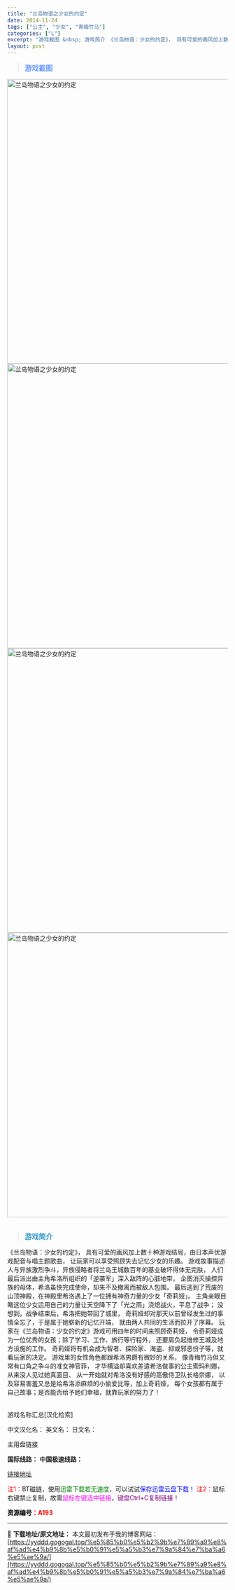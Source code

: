 ```yaml
---
title: "兰岛物语之少女的约定"
date: 2014-11-24
tags: ["公主", "少女", "青梅竹马"]
categories: ["L"]
excerpt: "游戏截图 &nbsp; 游戏简介 《兰岛物语：少女的约定》， 具有可爱的画风加上数十种游戏结局，由日本声优游戏配音与唱主题歌曲， 让玩家可以享受照顾失去记忆少女的乐趣。 游戏故事描述人与异族激烈争斗，异族侵略者将兰岛王城数百年的基业破坏得体无完肤， 人们最后派出由主角希洛所组织的「逆袭军」深入敌阵的&hellip;"
layout: post
---
```


<div>
<blockquote><b><span style="font-size: 12pt; color: #6699ff;">游戏截图</span></b></blockquote>
<div><img title="点击放大" src="https://yyddd.gogogal.top/wp-content/uploads/2025/04/20250430_6811e6639dd4c.webp" alt="兰岛物语之少女的约定" width="650" /></div>
<div><img title="点击放大" src="https://yyddd.gogogal.top/wp-content/uploads/2025/04/20250430_6811e664c7b33.webp" alt="兰岛物语之少女的约定" width="650" /></div>
<div><img title="点击放大" src="https://yyddd.gogogal.top/wp-content/uploads/2025/04/20250430_6811e6662f7a4.webp" alt="兰岛物语之少女的约定" width="650" /></div>
<div><img title="点击放大" src="https://yyddd.gogogal.top/wp-content/uploads/2025/04/20250430_6811e66827f99.webp" alt="兰岛物语之少女的约定" width="650" /></div>
&nbsp;
<blockquote><b><span style="font-size: 12pt; color: #3399cc;">游戏简介</span></b></blockquote>
<div>《兰岛物语：少女的约定》， 具有可爱的画风加上数十种游戏结局，由日本声优游戏配音与唱主题歌曲， 让玩家可以享受照顾失去记忆少女的乐趣。 游戏故事描述人与异族激烈争斗，异族侵略者将兰岛王城数百年的基业破坏得体无完肤， 人们最后派出由主角希洛所组织的「逆袭军」深入敌阵的心脏地带， 企图消灭操控异族的母体，希洛虽快完成使命，却来不及撤离而被敌人包围， 最后逃到了荒废的山顶神殿，在神殿里希洛遇上了一位拥有神奇力量的少女「奇莉娅」。 主角亲眼目睹这位少女运用自己的力量让天空降下了「光之雨」浇熄战火，平息了战争； 没想到，战争结束后，希洛把她带回了城里， 奇莉娅却对那天以前曾经发生过的事情全忘了，于是属于她崭新的记忆开端， 就由两人共同的生活而拉开了序幕。 玩家在《兰岛物语：少女的约定》游戏可用四年的时间来照顾奇莉娅， 令奇莉娅成为一位优秀的女孩；除了学习、工作、旅行等行程外， 还要肩负起维修王城及地方设施的工作。 奇莉娅将有机会成为智者、探险家、海盗、抑或邪恶份子等，就看玩家的决定。 游戏里的女性角色都跟希洛男爵有微妙的关系， 像青梅竹马但又常有口角之争斗的准女神官菲， 才华横溢却喜欢差遣希洛做事的公主索玛利娜，从来没人见过她真面目、 从一开始就对希洛没有好感的高傲侍卫队长格奈娜， 以及容易害羞又总是给希洛添麻烦的小偷爱比等，加上奇莉娅， 每个女孩都有属于自己故事；是否能否给予她们幸福，就靠玩家的努力了！</div>
&nbsp;

游戏名称汇总[汉化检索]

中文汉化名：
英文名：
日文名：
</div>
<div class="panel panel-primary">
<div class="panel-heading">主用盘链接</div>
<div class="panel-body">

<b>国际线路：</b>
<b>中国极速线路：</b>

<!--wechatfans start-->

<a href="https://pan.xunlei.com/s/VORfC49Tl2beoHHRnUfF4Ik3A1?pwd=nj4z#">链接地址</a>

<!--wechatfans end-->
<span style="color: #ff0000;">注1：</span>BT磁链，使用<span style="color: #008000;">迅雷下载若无速度</span>，可以试试<span style="color: #0000ff;">保存迅雷云盘下载！</span>
<span style="color: #ff0000;">注2：</span>鼠标右键禁止复制，故需<span style="color: #ff00ff;">鼠标左键选中链接</span>，<span style="color: #800080;">键盘Ctrl+C复制链接！</span>

</div>
<div class="panel-footer"><span style="color: #ff0000;"><b><span style="color: #000000;">资源编号</span>：A193</b></span></div>
</div>

---
📖 **下载地址/原文地址：** 本文最初发布于我的博客网站：[https://yyddd.gogogal.top/%e5%85%b0%e5%b2%9b%e7%89%a9%e8%af%ad%e4%b9%8b%e5%b0%91%e5%a5%b3%e7%9a%84%e7%ba%a6%e5%ae%9a/](https://yyddd.gogogal.top/%e5%85%b0%e5%b2%9b%e7%89%a9%e8%af%ad%e4%b9%8b%e5%b0%91%e5%a5%b3%e7%9a%84%e7%ba%a6%e5%ae%9a/)
